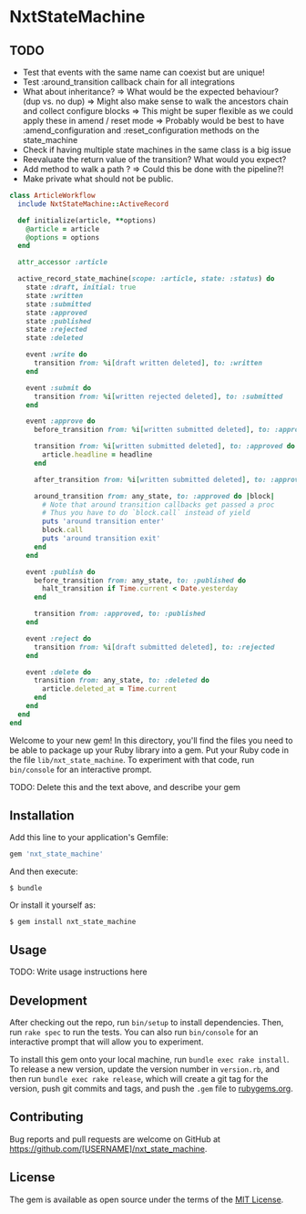 # NxtStateMachine

## TODO
- Test that events with the same name can coexist but are unique!
- Test :around_transition callback chain for all integrations
- What about inheritance? => What would be the expected behaviour? (dup vs. no dup)
    => Might also make sense to walk the ancestors chain and collect configure blocks
    => This might be super flexible as we could apply these in amend / reset mode
    => Probably would be best to have :amend_configuration and :reset_configuration methods on the state_machine 
- Check if having multiple state machines in the same class is a big issue
- Reevaluate the return value of the transition? What would you expect?
- Add method to walk a path ? => Could this be done with the pipeline?!
- Make private what should not be public. 

```ruby
class ArticleWorkflow
  include NxtStateMachine::ActiveRecord

  def initialize(article, **options)
    @article = article
    @options = options
  end

  attr_accessor :article

  active_record_state_machine(scope: :article, state: :status) do
    state :draft, initial: true
    state :written
    state :submitted
    state :approved
    state :published
    state :rejected
    state :deleted

    event :write do
      transition from: %i[draft written deleted], to: :written
    end

    event :submit do
      transition from: %i[written rejected deleted], to: :submitted
    end

    event :approve do
      before_transition from: %i[written submitted deleted], to: :approved, call: :call_me_back

      transition from: %i[written submitted deleted], to: :approved do |headline:|
        article.headline = headline
      end

      after_transition from: %i[written submitted deleted], to: :approved, call: :call_me_back

      around_transition from: any_state, to: :approved do |block|
        # Note that around transition callbacks get passed a proc 
        # Thus you have to do `block.call` instead of yield
        puts 'around transition enter' 
        block.call  
        puts 'around transition exit'
      end
    end

    event :publish do
      before_transition from: any_state, to: :published do
        halt_transition if Time.current < Date.yesterday
      end

      transition from: :approved, to: :published
    end

    event :reject do
      transition from: %i[draft submitted deleted], to: :rejected
    end

    event :delete do
      transition from: any_state, to: :deleted do
        article.deleted_at = Time.current
      end
    end
  end
end

```

Welcome to your new gem! In this directory, you'll find the files you need to be able to package up your Ruby library into a gem. Put your Ruby code in the file `lib/nxt_state_machine`. To experiment with that code, run `bin/console` for an interactive prompt.

TODO: Delete this and the text above, and describe your gem

## Installation

Add this line to your application's Gemfile:

```ruby
gem 'nxt_state_machine'
```

And then execute:

    $ bundle

Or install it yourself as:

    $ gem install nxt_state_machine

## Usage

TODO: Write usage instructions here

## Development

After checking out the repo, run `bin/setup` to install dependencies. Then, run `rake spec` to run the tests. You can also run `bin/console` for an interactive prompt that will allow you to experiment.

To install this gem onto your local machine, run `bundle exec rake install`. To release a new version, update the version number in `version.rb`, and then run `bundle exec rake release`, which will create a git tag for the version, push git commits and tags, and push the `.gem` file to [rubygems.org](https://rubygems.org).

## Contributing

Bug reports and pull requests are welcome on GitHub at https://github.com/[USERNAME]/nxt_state_machine.

## License

The gem is available as open source under the terms of the [MIT License](https://opensource.org/licenses/MIT).
